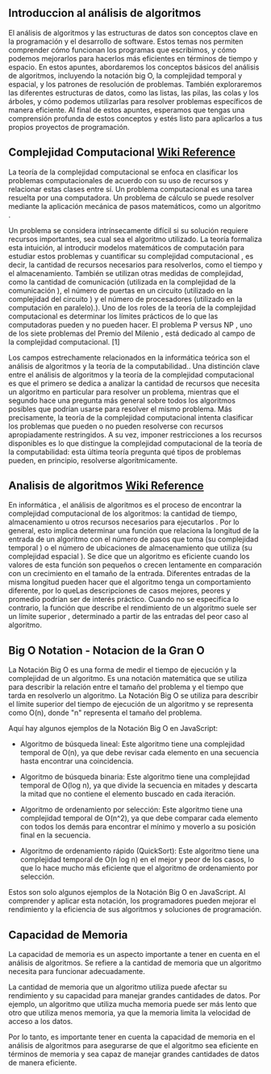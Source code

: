 ## Introduccion al análisis de algoritmos

El análisis de algoritmos y las estructuras de datos son conceptos clave en la programación y el desarrollo de software. Estos temas nos permiten comprender cómo funcionan los programas que escribimos, y cómo podemos mejorarlos para hacerlos más eficientes en términos de tiempo y espacio. En estos apuntes, abordaremos los conceptos básicos del análisis de algoritmos, incluyendo la notación big O, la complejidad temporal y espacial, y los patrones de resolución de problemas. También exploraremos las diferentes estructuras de datos, como las listas, las pilas, las colas y los árboles, y cómo podemos utilizarlas para resolver problemas específicos de manera eficiente. Al final de estos apuntes, esperamos que tengas una comprensión profunda de estos conceptos y estés listo para aplicarlos a tus propios proyectos de programación.


## Complejidad Computacional [Wiki Reference](https://en.wikipedia.org/wiki/Computational_complexity_theory)


La teoría de la complejidad computacional se enfoca en clasificar los problemas computacionales de acuerdo con su uso de recursos y relacionar estas clases entre sí. Un problema computacional es una tarea resuelta por una computadora. Un problema de cálculo se puede resolver mediante la aplicación mecánica de pasos matemáticos, como un algoritmo .

Un problema se considera intrínsecamente difícil si su solución requiere recursos importantes, sea cual sea el algoritmo utilizado. La teoría formaliza esta intuición, al introducir modelos matemáticos de computación para estudiar estos problemas y cuantificar su complejidad computacional , es decir, la cantidad de recursos necesarios para resolverlos, como el tiempo y el almacenamiento. También se utilizan otras medidas de complejidad, como la cantidad de comunicación (utilizada en la complejidad de la comunicación ), el número de puertas en un circuito (utilizado en la complejidad del circuito ) y el número de procesadores (utilizado en la computación en paralelo).). Uno de los roles de la teoría de la complejidad computacional es determinar los límites prácticos de lo que las computadoras pueden y no pueden hacer. El problema P versus NP , uno de los siete problemas del Premio del Milenio , está dedicado al campo de la complejidad computacional. [1]

Los campos estrechamente relacionados en la informática teórica son el análisis de algoritmos y la teoría de la computabilidad.. Una distinción clave entre el análisis de algoritmos y la teoría de la complejidad computacional es que el primero se dedica a analizar la cantidad de recursos que necesita un algoritmo en particular para resolver un problema, mientras que el segundo hace una pregunta más general sobre todos los algoritmos posibles que podrían usarse para resolver el mismo problema. Más precisamente, la teoría de la complejidad computacional intenta clasificar los problemas que pueden o no pueden resolverse con recursos apropiadamente restringidos. A su vez, imponer restricciones a los recursos disponibles es lo que distingue la complejidad computacional de la teoría de la computabilidad: esta última teoría pregunta qué tipos de problemas pueden, en principio, resolverse algorítmicamente.


## Analisis de algoritmos [Wiki Reference](https://en.wikipedia.org/wiki/Analysis_of_algorithms)

En informática , el análisis de algoritmos es el proceso de encontrar la complejidad computacional de los algoritmos: la cantidad de tiempo, almacenamiento u otros recursos necesarios para ejecutarlos . Por lo general, esto implica determinar una función que relaciona la longitud de la entrada de un algoritmo con el número de pasos que toma (su complejidad temporal ) o el número de ubicaciones de almacenamiento que utiliza (su complejidad espacial ). Se dice que un algoritmo es eficiente cuando los valores de esta función son pequeños o crecen lentamente en comparación con un crecimiento en el tamaño de la entrada. Diferentes entradas de la misma longitud pueden hacer que el algoritmo tenga un comportamiento diferente, por lo queLas descripciones de casos mejores, peores y promedio podrían ser de interés práctico. Cuando no se especifica lo contrario, la función que describe el rendimiento de un algoritmo suele ser un límite superior , determinado a partir de las entradas del peor caso al algoritmo.

## Big O Notation - Notacion de la Gran O

La Notación Big O es una forma de medir el tiempo de ejecución y la complejidad de un algoritmo. Es una notación matemática que se utiliza para describir la relación entre el tamaño del problema y el tiempo que tarda en resolverlo un algoritmo. La Notación Big O se utiliza para describir el límite superior del tiempo de ejecución de un algoritmo y se representa como O(n), donde "n" representa el tamaño del problema.

Aquí hay algunos ejemplos de la Notación Big O en JavaScript:

* Algoritmo de búsqueda lineal: Este algoritmo tiene una complejidad temporal de O(n), ya que debe revisar cada elemento en una secuencia hasta encontrar una coincidencia.

* Algoritmo de búsqueda binaria: Este algoritmo tiene una complejidad temporal de O(log n), ya que divide la secuencia en mitades y descarta la mitad que no contiene el elemento buscado en cada iteración.

* Algoritmo de ordenamiento por selección: Este algoritmo tiene una complejidad temporal de O(n^2), ya que debe comparar cada elemento con todos los demás para encontrar el mínimo y moverlo a su posición final en la secuencia.

* Algoritmo de ordenamiento rápido (QuickSort): Este algoritmo tiene una complejidad temporal de O(n log n) en el mejor y peor de los casos, lo que lo hace mucho más eficiente que el algoritmo de ordenamiento por selección.

Estos son solo algunos ejemplos de la Notación Big O en JavaScript. Al comprender y aplicar esta notación, los programadores pueden mejorar el rendimiento y la eficiencia de sus algoritmos y soluciones de programación.


## Capacidad de Memoria

La capacidad de memoria es un aspecto importante a tener en cuenta en el análisis de algoritmos. Se refiere a la cantidad de memoria que un algoritmo necesita para funcionar adecuadamente.

La cantidad de memoria que un algoritmo utiliza puede afectar su rendimiento y su capacidad para manejar grandes cantidades de datos. Por ejemplo, un algoritmo que utiliza mucha memoria puede ser más lento que otro que utiliza menos memoria, ya que la memoria limita la velocidad de acceso a los datos.

Por lo tanto, es importante tener en cuenta la capacidad de memoria en el análisis de algoritmos para asegurarse de que el algoritmo sea eficiente en términos de memoria y sea capaz de manejar grandes cantidades de datos de manera eficiente.
